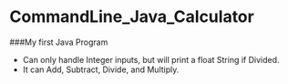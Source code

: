 # CommandLine\_Java\_Calculator
###My first Java Program


- Can only handle Integer inputs,
 but will print a float String if Divided.
- It can Add, Subtract, Divide, and Multiply.
